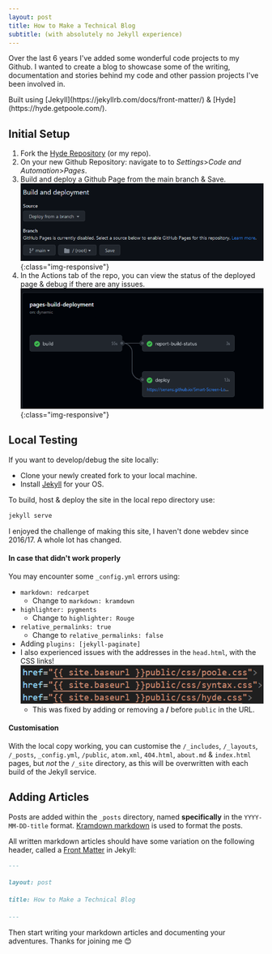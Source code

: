 ```yaml
---
layout: post
title: How to Make a Technical Blog
subtitle: (with absolutely no Jekyll experience)
---
```


<aside><p>Over the last 6 years I've added some wonderful code projects to my Github. I wanted to create a blog to showcase some of the writing, documentation and stories behind my code and other passion projects I've been involved in.</p></aside>
Built using [Jekyll](https://jekyllrb.com/docs/front-matter/) & [Hyde](https://hyde.getpoole.com/).


## Initial Setup

1. Fork the [Hyde Repository](https://github.com/poole/hyde) (or my repo).
2. On your new Github Repository: navigate to to *Settings*>*Code and Automation*>*Pages*.
3. Build and deploy a Github Page from the main branch & Save. ![Build-deploy](/public/Tech-Blog=Build-deploy.png){:class="img-responsive"}
4. In the Actions tab of the repo, you can view the status of the deployed page & debug if there are any issues. ![Actions-Deploy](/public/Tech-Blog=Actions-deploy.png){:class="img-responsive"}

## Local Testing

If you want to develop/debug the site locally: 
- Clone your newly created fork to your local machine. 
- Install [Jekyll](https://jekyllrb.com/docs/installation/#guides) for your OS.

To build, host & deploy the site in the local repo directory use: 
~~~ cmd
jekyll serve
~~~
<aside><p>I enjoyed the challenge of making this site, I haven't done webdev since 2016/17. A whole lot has changed. </p></aside>

#### In case that didn't work properly
You may encounter some `_config.yml` errors using:
- `markdown: redcarpet`
	- Change to `markdown: kramdown`
- `highlighter: pygments`
	- Change to `highlighter: Rouge`
- `relative_permalinks: true`
	- Change to `relative_permalinks: false`
- Adding `plugins: [jekyll-paginate]`
- I also experienced issues with the addresses in the `head.html`, with the CSS links!![URLs](/public/Tech-Blog=URLs.png)
	- This was fixed by adding or removing a **/** before `public` in the URL.

#### Customisation
With the local copy working, you can customise the `/_includes`, `/_layouts`, `/_posts`, `_config.yml`, `/public`, `atom.xml`, `404.html`, `about.md` & `index.html` pages, but *not* the `/_site` directory, as this will be overwritten with each build of the Jekyll service.
## Adding Articles

Posts are added within the `_posts` directory, named **specifically** in the `YYYY-MM-DD-title` format.
[Kramdown markdown](https://kramdown.gettalong.org/syntax.html) is used to format the posts.

All written markdown articles should have some variation on the following header, called a [Front Matter](https://jekyllrb.com/docs/front-matter/) in Jekyll:
~~~ markdown
---

layout: post

title: How to Make a Technical Blog

---
~~~
Then start writing your markdown articles and documenting your adventures.
Thanks for joining me 😊